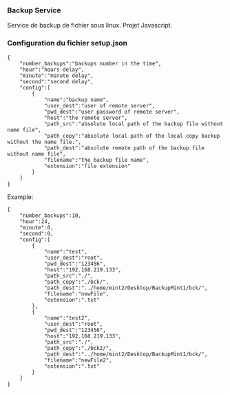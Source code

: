 ### Backup Service ###

Service de backup de fichier sous linux.
Projet Javascript.

### Configuration  du fichier setup.json ###

    {
        "number_backups":"backups number in the time",
        "hour":"hours delay",
        "minute":"minute delay",
        "second":"second delay",
        "config":[
            {
                "name":"backup name",
                "user_dest":"user of remote server",
                "pwd_dest":"user password of remote server",
                "host":"the remote server",
                "path_src":"absolute local path of the backup file without name file",
                "path_copy":"absolute local path of the local copy backup without the name file.",
                "path_dest":"absolute remote path of the backup file without name file",
                "filename":"the backup file name",
                "extension":"file extension"
            }
        ]
    }
    
Example:

    {
        "number_backups":10,
        "hour":24,
        "minute":0,
        "second":0,
        "config":[
            {
                "name":"test",
                "user_dest":"root",
                "pwd_dest":"123456",
                "host":"192.168.219.133",
                "path_src":"./",
                "path_copy":"./bck/",
                "path_dest":"../home/mint2/Desktop/BackupMint1/bck/",
                "filename":"newFile",
                "extension":".txt"
            },
            {
                "name":"test2",
                "user_dest":"root",
                "pwd_dest":"123456",
                "host":"192.168.219.133",
                "path_src":"./",
                "path_copy":"./bck2/",
                "path_dest":"../home/mint2/Desktop/BackupMint1/bck/",
                "filename":"newFile2",
                "extension":".txt"
            }
        ]
    }
    